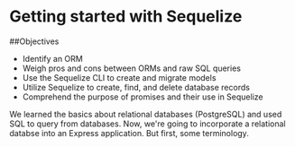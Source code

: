 # Getting started with Sequelize

##Objectives
* Identify an ORM
* Weigh pros and cons between ORMs and raw SQL queries
* Use the Sequelize CLI to create and migrate models
* Utilize Sequelize to create, find, and delete database records
* Comprehend the purpose of promises and their use in Sequelize

We learned the basics about relational databases (PostgreSQL) and used SQL to query from databases. Now, we're going to incorporate a relational databse into an Express application. But first, some terminology.
